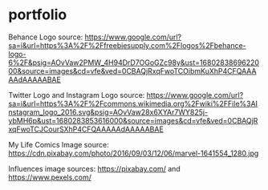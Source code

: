 # portfolio

Behance Logo source: https://www.google.com/url?sa=i&url=https%3A%2F%2Ffreebiesupply.com%2Flogos%2Fbehance-logo-6%2F&psig=AOvVaw2PMW_4H94DrD7OGoGZc98y&ust=1680283869622000&source=images&cd=vfe&ved=0CBAQjRxqFwoTCOibmKuXhP4CFQAAAAAdAAAAABAE

Twitter Logo and Instagram Logo source: https://www.google.com/url?sa=i&url=https%3A%2F%2Fcommons.wikimedia.org%2Fwiki%2FFile%3AInstagram_logo_2016.svg&psig=AOvVaw28x6XYAr7WY825j-ybMH6p&ust=1680283853616000&source=images&cd=vfe&ved=0CBAQjRxqFwoTCJCourSXhP4CFQAAAAAdAAAAABAE

My Life Comics Image source: https://cdn.pixabay.com/photo/2016/09/03/12/06/marvel-1641554_1280.jpg

Influences image sources: https://pixabay.com/ and https://www.pexels.com/